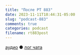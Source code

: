 ```yaml
---
title: "После РТ 883"
date: 2023-11-11T18:44:31-05:00
slug: "podcast-883"
comments: true
categories: podcast
filename: rt883post
---
```


[аудио](http://cdn.radio-t.com/rt883post.mp3) ● [лог чата](http://chat.radio-t.com/logs/radio-t-883.html)
<audio src="http://cdn.radio-t.com/rt883post.mp3" preload="none"></audio>
